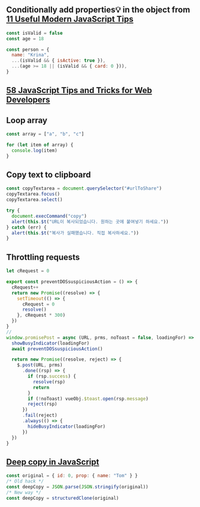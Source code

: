 
## Conditionally add properties💡 in the object from [11 Useful Modern JavaScript Tips](https://medium.com/dhiwise/11-useful-modern-javascript-tips-9736962ed2cd)

```javascript
const isValid = false
const age = 18

const person = {
  name: "Krina",
  ...(isValid && { isActive: true }),
  ...(age >= 18 || (isValid && { card: 0 })),
}
```

## [58 JavaScript Tips and Tricks for Web Developers](https://blog.bitsrc.io/common-js-development-skills-5053f0a74ced)

## Loop array

```js
const array = ["a", "b", "c"]

for (let item of array) {
  console.log(item)
}
```

## Copy text to clipboard

```js
const copyTextarea = document.querySelector("#urlToShare")
copyTextarea.focus()
copyTextarea.select()

try {
  document.execCommand("copy")
  alert(this.$t("URL이 복사되었습니다. 원하는 곳에 붙여넣기 하세요."))
} catch (err) {
  alert(this.$t("복사가 실패했습니다. 직접 복사하세요."))
}
```

## Throttling requests

```js
let cRequest = 0

export const preventDOSsuspiciousAction = () => {
  cRequest++
  return new Promise((resolve) => {
    setTimeout(() => {
      cRequest = 0
      resolve()
    }, cRequest * 300)
  })
}
//
window.promisePost = async (URL, prms, noToast = false, loadingFor) => {
  showBusyIndicator(loadingFor)
  await preventDOSsuspiciousAction()

  return new Promise((resolve, reject) => {
    $.post(URL, prms)
      .done((rsp) => {
        if (rsp.success) {
          resolve(rsp)
          return
        }
        if (!noToast) vueObj.$toast.open(rsp.message)
        reject(rsp)
      })
      .fail(reject)
      .always(() => {
        hideBusyIndicator(loadingFor)
      })
  })
}
```

## [Deep copy in JavaScript](https://web.dev/baseline-features/#deep-copy-in-javascript)

```js
const original = { id: 0, prop: { name: "Tom" } }
/* Old hack */
const deepCopy = JSON.parse(JSON.stringify(original))
/* New way */
const deepCopy = structuredClone(original)
```
